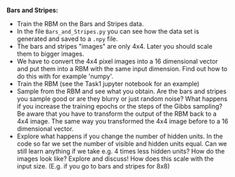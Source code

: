 **Bars and Stripes:**
- Train the RBM on the Bars and Stripes data.
- In the file `Bars_and_Stripes.py` you can see how the data set is generated and saved to a `.npy` file.
- The bars and stripes "images" are only 4x4. Later you should scale them to bigger images.
- We have to convert the 4x4 pixel images into a 16 dimensional vector and put them into a RBM with the same input dimension. Find out how to do this with for example 'numpy'.
- Train the RBM (see the Task1 jupyter notebook for an example)
- Sample from the RBM and see what you obtain. Are the bars and stripes you sample good or are they blurry or just random noise? What happens if you increase the training epochs or the steps of the Gibbs sampling? Be aware that you have to transform the output of the RBM back to a 4x4 image. The same way you transformed the 4x4 image before to a 16 dimensional vector.
- Explore what happens if you change the number of hidden units. In the code so far we set the number of visible and hidden units equal. Can we still learn anything if we take e.g. 4 times less hidden units? How do the images look like? Explore and discuss! How does this scale with the input size. (E.g. if you go to bars and stripes for 8x8)